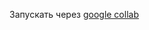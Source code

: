 Запускать через [google collab](https://colab.research.google.com/drive/1Yw3MARvL_PpacFvSLxjL42s-6gciqQUU?usp=sharing) 
